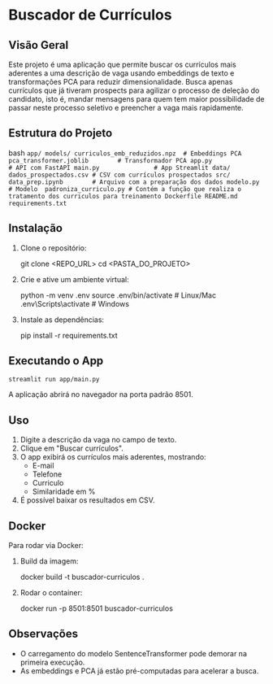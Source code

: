 # Buscador de Currículos 

## Visão Geral

Este projeto é uma aplicação que permite buscar os currículos mais aderentes a uma descrição de vaga usando embeddings de texto e transformações PCA para reduzir dimensionalidade. 
Busca apenas currículos que já tiveram prospects para agilizar o processo de deleção do candidato, isto é, mandar mensagens para quem tem maior possibilidade de passar neste processo seletivo e preencher a vaga mais rapidamente.

## Estrutura do Projeto
bash ```app/
  models/
    curriculos_emb_reduzidos.npz  # Embeddings PCA
    pca_transformer.joblib        # Transformador PCA
  app.py                # API com FastAPI
  main.py               # App Streamlit
data/
  dados_prospectados.csv # CSV com currículos prospectados
src/
  data_prep.ipynb        # Arquivo com a preparação dos dados
  modelo.py              # Modelo 
  padroniza_curriculo.py # Contém a função que realiza o tratamento dos curriculos para treinamento
Dockerfile
README.md
requirements.txt```

## Instalação

1. Clone o repositório:

    git clone <REPO_URL>
    cd <PASTA_DO_PROJETO>

2. Crie e ative um ambiente virtual:

    python -m venv .env
    source .env/bin/activate   # Linux/Mac
    .env\Scripts\activate      # Windows

3. Instale as dependências:

    pip install -r requirements.txt

## Executando o App

    streamlit run app/main.py

A aplicação abrirá no navegador na porta padrão 8501.

## Uso

1. Digite a descrição da vaga no campo de texto.
2. Clique em "Buscar currículos".
3. O app exibirá os currículos mais aderentes, mostrando:
   - E-mail
   - Telefone
   - Curriculo
   - Similaridade em %
4. É possível baixar os resultados em CSV.

## Docker

Para rodar via Docker:

1. Build da imagem:

    docker build -t buscador-curriculos .

2. Rodar o container:

    docker run -p 8501:8501 buscador-curriculos

## Observações

- O carregamento do modelo SentenceTransformer pode demorar na primeira execução.
- As embeddings e PCA já estão pré-computadas para acelerar a busca.
